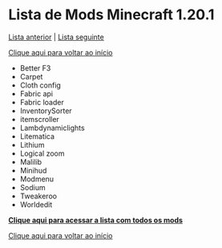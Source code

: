 # Lista de Mods Minecraft 1.20.1

[Lista anterior](mods%201.19.3.md) | [Lista seguinte](mods%201.20.4.md)

[Clique aqui para voltar ao início](../README.md)

- Better F3
- Carpet
- Cloth config
- Fabric api
- Fabric loader
- InventorySorter
- itemscroller
- Lambdynamiclights
- Litematica
- Lithium
- Logical zoom
- Malilib
- Minihud
- Modmenu
- Sodium
- Tweakeroo
- Worldedit

[**Clique aqui para acessar a lista com todos os mods**](../todosMods.md)

[Clique aqui para voltar ao início](../README.md)
